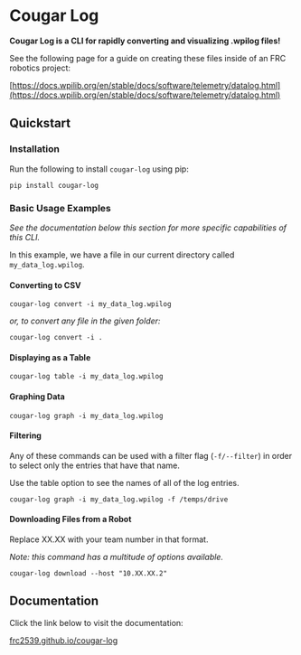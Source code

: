 # Cougar Log

**Cougar Log is a CLI for rapidly converting and visualizing .wpilog files!**

See the following page for a guide on creating these files inside of an FRC robotics project:

[https://docs.wpilib.org/en/stable/docs/software/telemetry/datalog.html](https://docs.wpilib.org/en/stable/docs/software/telemetry/datalog.html)

## Quickstart

### Installation

Run the following to install `cougar-log` using pip:

```
pip install cougar-log
```

### Basic Usage Examples

_See the documentation below this section for more specific capabilities of this CLI._

In this example, we have a file in our current directory called `my_data_log.wpilog`.

#### Converting to CSV

```
cougar-log convert -i my_data_log.wpilog
```

_or, to convert any file in the given folder:_

```
cougar-log convert -i .
```

#### Displaying as a Table

```
cougar-log table -i my_data_log.wpilog
```

#### Graphing Data

```
cougar-log graph -i my_data_log.wpilog
```

#### Filtering

Any of these commands can be used with a filter flag (`-f/--filter`) in order to select only the entries that have that name.

Use the table option to see the names of all of the log entries.

```
cougar-log graph -i my_data_log.wpilog -f /temps/drive
```

#### Downloading Files from a Robot

Replace XX.XX with your team number in that format.

_Note: this command has a multitude of options available._

```
cougar-log download --host "10.XX.XX.2"
```

## Documentation

Click the link below to visit the documentation:

[frc2539.github.io/cougar-log](https://frc2539.github.io/cougar-log)